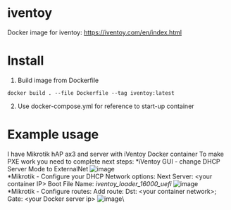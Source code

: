 # iventoy
Docker image for iventoy: https://iventoy.com/en/index.html
# Install
1. Build image from Dockerfile
```
docker build . --file Dockerfile --tag iventoy:latest
```
2. Use docker-compose.yml for reference to start-up container
# Example usage
I have Mikrotik hAP ax3 and server with iVentoy Docker container
To make PXE work you need to complete next steps:
*iVentoy GUI - change DHCP Server Mode to ExternalNet
![image](https://github.com/user-attachments/assets/e9686ae9-2876-40e2-b86b-3e0d0c6b5f46)\
*Mikrotik - Configure your DHCP Network options:
Next Server: \<your container IP>
Boot File Name: _iventoy_loader_16000_uefi_
![image](https://github.com/user-attachments/assets/53574126-1766-4d39-84e1-41a1bec2ae4c)\
*Mikrotik - Configure routes:
Add route: 
Dst: \<your container network>; Gate: \<your Docker server ip>
![image](https://github.com/user-attachments/assets/28c0af81-af29-490f-a61d-075d1baa0715)\
